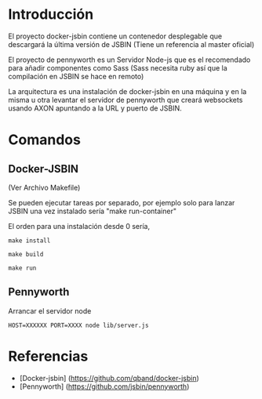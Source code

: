 # Introducción

El proyecto docker-jsbin contiene un contenedor desplegable que descargará la última versión de JSBIN (Tiene un referencia al master oficial)

El proyecto de pennyworth es un Servidor Node-js que es el recomendado para añadir componentes como Sass (Sass necesita ruby así que la compilación en JSBIN se hace en remoto)

La arquitectura es una instalación de docker-jsbin en una máquina y en la misma u otra levantar el servidor de pennyworth que creará websockets usando AXON apuntando a la URL y puerto de JSBIN.

# Comandos

## Docker-JSBIN

(Ver Archivo Makefile)

Se pueden ejecutar tareas por separado, por ejemplo solo para lanzar JSBIN una vez instalado sería "make run-container"

El orden para una instalación desde 0 sería, 

``
make install
``

``
make build
``

``
make run
``

## Pennyworth

Arrancar el servidor node

`HOST=XXXXXX PORT=XXXX node lib/server.js`

# Referencias

- [Docker-jsbin] (https://github.com/qband/docker-jsbin)
- [Pennyworth] (https://github.com/jsbin/pennyworth)
